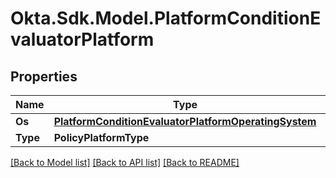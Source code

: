 # Okta.Sdk.Model.PlatformConditionEvaluatorPlatform
## Properties

Name | Type | Description | Notes
------------ | ------------- | ------------- | -------------
**Os** | [**PlatformConditionEvaluatorPlatformOperatingSystem**](PlatformConditionEvaluatorPlatformOperatingSystem.md) |  | [optional] 
**Type** | **PolicyPlatformType** |  | [optional] 

[[Back to Model list]](../README.md#documentation-for-models) [[Back to API list]](../README.md#documentation-for-api-endpoints) [[Back to README]](../README.md)

